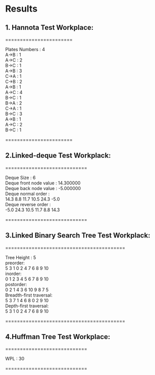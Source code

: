 # Results

## 1. Hannota Test Workplace:
=======================

Plates Numbers : 4  
A->B : 1  
A->C : 2  
B->C : 1  
A->B : 3  
C->A : 1  
C->B : 2  
A->B : 1  
A->C : 4  
B->C : 1  
B->A : 2  
C->A : 1  
B->C : 3  
A->B : 1  
A->C : 2  
B->C : 1  

=======================

## 2.Linked-deque Test Workplack:
============================

Deque Size             : 6  
Deque front node value : 14.300000  
Deque back node value  : -5.000000  
Deque normal order     :  
14.3 8.8 11.7 10.5 24.3 -5.0  
Deque reverse order     :  
-5.0 24.3 10.5 11.7 8.8 14.3  

============================
## 3.Linked Binary Search Tree Test Workplack:
=========================================



Tree Height : 5  
preorder:  
5 3 1 0 2 4 7 6 8 9 10  
inorder:  
0 1 2 3 4 5 6 7 8 9 10  
postorder:  
0 2 1 4 3 6 10 9 8 7 5  
Breadth-first traversal:  
5 3 7 1 4 6 8 0 2 9 10  
Depth-first traversal:  
5 3 1 0 2 4 7 6 8 9 10  

=========================================
## 4.Huffman Tree Test Workplace:
============================    



WPL : 30  

============================
